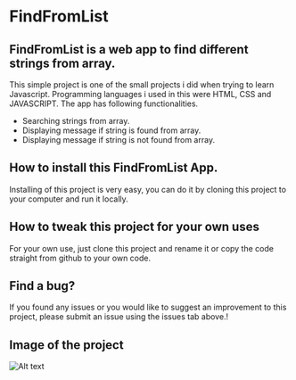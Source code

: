 # FindFromList

## FindFromList is a web app to find different strings from array.

This simple project is one of the small projects i did when trying to learn Javascript. Programming languages i used in this were HTML, CSS and JAVASCRIPT. The app has following functionalities.

* Searching strings from array.
* Displaying message if string is found from array.
* Displaying message if string is not found from array.

## How to install this FindFromList App.

Installing of this project is very easy, you can do it by cloning this project to your computer and run it locally.

## How to tweak this project for your own uses

For your own use, just clone this project and rename it or copy the code straight from github to your own code.

## Find a bug?

If you found any issues or you would like to suggest an improvement to this project, please submit an issue using the issues tab above.!

## Image of the project
![Alt text](https://user-images.githubusercontent.com/129946468/231998208-7c706ef3-8a50-4689-87f5-b7cb31e47f39.png)
